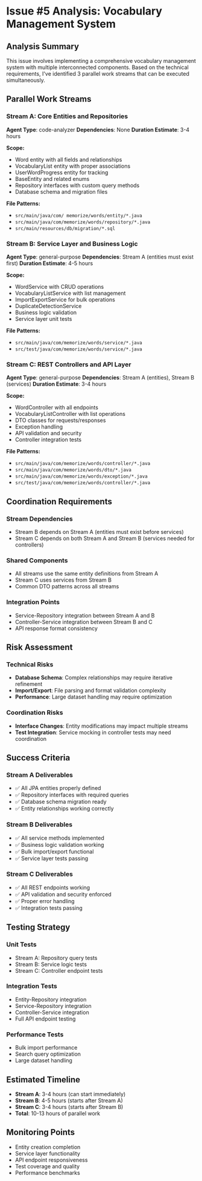 # Issue #5 Analysis: Vocabulary Management System

## Analysis Summary
This issue involves implementing a comprehensive vocabulary management system with multiple interconnected components. Based on the technical requirements, I've identified 3 parallel work streams that can be executed simultaneously.

## Parallel Work Streams

### Stream A: Core Entities and Repositories
**Agent Type**: code-analyzer
**Dependencies**: None
**Duration Estimate**: 3-4 hours

**Scope:**
- Word entity with all fields and relationships
- VocabularyList entity with proper associations
- UserWordProgress entity for tracking
- BaseEntity and related enums
- Repository interfaces with custom query methods
- Database schema and migration files

**File Patterns:**
- `src/main/java/com/ memorize/words/entity/*.java`
- `src/main/java/com/memorize/words/repository/*.java`
- `src/main/resources/db/migration/*.sql`

### Stream B: Service Layer and Business Logic
**Agent Type**: general-purpose
**Dependencies**: Stream A (entities must exist first)
**Duration Estimate**: 4-5 hours

**Scope:**
- WordService with CRUD operations
- VocabularyListService with list management
- ImportExportService for bulk operations
- DuplicateDetectionService
- Business logic validation
- Service layer unit tests

**File Patterns:**
- `src/main/java/com/memorize/words/service/*.java`
- `src/test/java/com/memorize/words/service/*.java`

### Stream C: REST Controllers and API Layer
**Agent Type**: general-purpose
**Dependencies**: Stream A (entities), Stream B (services)
**Duration Estimate**: 3-4 hours

**Scope:**
- WordController with all endpoints
- VocabularyListController with list operations
- DTO classes for requests/responses
- Exception handling
- API validation and security
- Controller integration tests

**File Patterns:**
- `src/main/java/com/memorize/words/controller/*.java`
- `src/main/java/com/memorize/words/dto/*.java`
- `src/main/java/com/memorize/words/exception/*.java`
- `src/test/java/com/memorize/words/controller/*.java`

## Coordination Requirements

### Stream Dependencies
- Stream B depends on Stream A (entities must exist before services)
- Stream C depends on both Stream A and Stream B (services needed for controllers)

### Shared Components
- All streams use the same entity definitions from Stream A
- Stream C uses services from Stream B
- Common DTO patterns across all streams

### Integration Points
- Service-Repository integration between Stream A and B
- Controller-Service integration between Stream B and C
- API response format consistency

## Risk Assessment

### Technical Risks
- **Database Schema**: Complex relationships may require iterative refinement
- **Import/Export**: File parsing and format validation complexity
- **Performance**: Large dataset handling may require optimization

### Coordination Risks
- **Interface Changes**: Entity modifications may impact multiple streams
- **Test Integration**: Service mocking in controller tests may need coordination

## Success Criteria

### Stream A Deliverables
- ✅ All JPA entities properly defined
- ✅ Repository interfaces with required queries
- ✅ Database schema migration ready
- ✅ Entity relationships working correctly

### Stream B Deliverables
- ✅ All service methods implemented
- ✅ Business logic validation working
- ✅ Bulk import/export functional
- ✅ Service layer tests passing

### Stream C Deliverables
- ✅ All REST endpoints working
- ✅ API validation and security enforced
- ✅ Proper error handling
- ✅ Integration tests passing

## Testing Strategy

### Unit Tests
- Stream A: Repository query tests
- Stream B: Service logic tests
- Stream C: Controller endpoint tests

### Integration Tests
- Entity-Repository integration
- Service-Repository integration
- Controller-Service integration
- Full API endpoint testing

### Performance Tests
- Bulk import performance
- Search query optimization
- Large dataset handling

## Estimated Timeline
- **Stream A**: 3-4 hours (can start immediately)
- **Stream B**: 4-5 hours (starts after Stream A)
- **Stream C**: 3-4 hours (starts after Stream B)
- **Total**: 10-13 hours of parallel work

## Monitoring Points
- Entity creation completion
- Service layer functionality
- API endpoint responsiveness
- Test coverage and quality
- Performance benchmarks